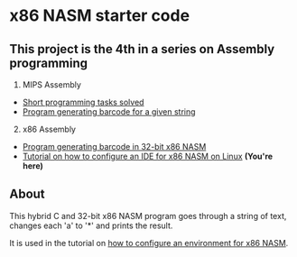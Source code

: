 # x86 NASM starter code

## This project is the 4th in a series on Assembly programming
1. MIPS Assembly
* [Short programming tasks solved](https://github.com/whiteeagle44/MIPS-Assembly)
* [Program generating barcode for a given string](https://github.com/whiteeagle44/barcode-generator)
2. x86 Assembly 
* [Program generating barcode in 32-bit x86 NASM](https://github.com/whiteeagle44/barcode-generator-x86) 
* [Tutorial on how to configure an IDE for x86 NASM on Linux](https://www.eagle44.io/blog/how-to-configure-an-ide-for-x86-nasm-on-linux/) **(You're here)**

## About

This hybrid C and 32-bit x86 NASM program goes through a string of text, changes each 'a' to '*' and prints the result. 

It is used in the tutorial on [how to configure an environment for x86 NASM](https://www.eagle44.io/blog/how-to-configure-an-ide-for-x86-nasm-on-linux/).
